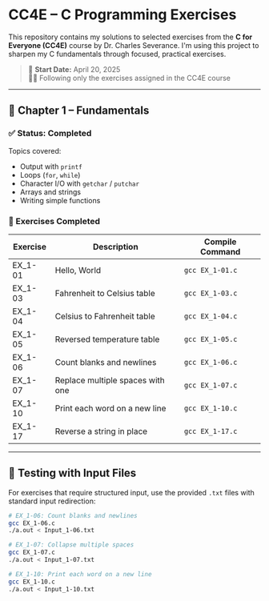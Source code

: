 # CC4E – C Programming Exercises

This repository contains my solutions to selected exercises from the **C for Everyone (CC4E)** course by Dr. Charles Severance. I'm using this project to sharpen my C fundamentals through focused, practical exercises.

> 📍 **Start Date:** April 20, 2025  
> 🧑‍💻 Following only the exercises assigned in the CC4E course

---

## 📘 Chapter 1 – Fundamentals

### ✅ Status: Completed

Topics covered:
- Output with `printf`
- Loops (`for`, `while`)
- Character I/O with `getchar` / `putchar`
- Arrays and strings
- Writing simple functions

### 📂 Exercises Completed

| Exercise | Description                          | Compile Command                  |
|----------|--------------------------------------|----------------------------------|
| EX_1-01  | Hello, World                         | `gcc EX_1-01.c`                  |
| EX_1-03  | Fahrenheit to Celsius table          | `gcc EX_1-03.c`                  |
| EX_1-04  | Celsius to Fahrenheit table          | `gcc EX_1-04.c`                  |
| EX_1-05  | Reversed temperature table           | `gcc EX_1-05.c`                  |
| EX_1-06  | Count blanks and newlines            | `gcc EX_1-06.c`                  |
| EX_1-07  | Replace multiple spaces with one     | `gcc EX_1-07.c`                  |
| EX_1-10  | Print each word on a new line        | `gcc EX_1-10.c`                  |
| EX_1-17  | Reverse a string in place            | `gcc EX_1-17.c`                  |

---

## 🧪 Testing with Input Files

For exercises that require structured input, use the provided `.txt` files with standard input redirection:

```bash
# EX_1-06: Count blanks and newlines
gcc EX_1-06.c
./a.out < Input_1-06.txt

# EX_1-07: Collapse multiple spaces
gcc EX_1-07.c
./a.out < Input_1-07.txt

# EX_1-10: Print each word on a new line
gcc EX_1-10.c
./a.out < Input_1-10.txt
